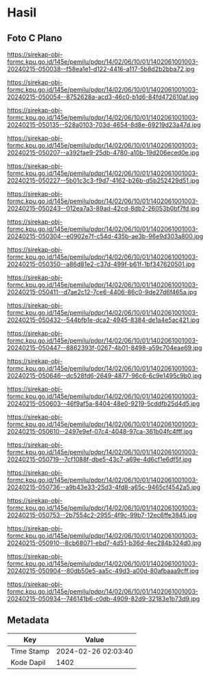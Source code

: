# Hasil

## Foto C Plano

https://sirekap-obj-formc.kpu.go.id/145e/pemilu/pdpr/14/02/06/10/01/1402061001003-20240215-050038--f58ea1e1-d122-4416-a117-5b8d2b2bba72.jpg

https://sirekap-obj-formc.kpu.go.id/145e/pemilu/pdpr/14/02/06/10/01/1402061001003-20240215-050054--8752628a-acd3-46c0-b1d6-84fd472610af.jpg

https://sirekap-obj-formc.kpu.go.id/145e/pemilu/pdpr/14/02/06/10/01/1402061001003-20240215-050135--528a0103-703d-4654-8d8e-69219d23a47d.jpg

https://sirekap-obj-formc.kpu.go.id/145e/pemilu/pdpr/14/02/06/10/01/1402061001003-20240215-050207--a392fae9-25db-4780-a10b-19d206eced0e.jpg

https://sirekap-obj-formc.kpu.go.id/145e/pemilu/pdpr/14/02/06/10/01/1402061001003-20240215-050227--5b01c3c3-f9d7-4162-b26b-d5b252429d51.jpg

https://sirekap-obj-formc.kpu.go.id/145e/pemilu/pdpr/14/02/06/10/01/1402061001003-20240215-050243--012ea7a3-89ad-42cd-8db2-26053b0bf7fd.jpg

https://sirekap-obj-formc.kpu.go.id/145e/pemilu/pdpr/14/02/06/10/01/1402061001003-20240215-050304--e0902e7f-c54d-435b-ae3b-96e9d303a800.jpg

https://sirekap-obj-formc.kpu.go.id/145e/pemilu/pdpr/14/02/06/10/01/1402061001003-20240215-050350--a86d81e2-c37d-499f-b61f-1bf347620501.jpg

https://sirekap-obj-formc.kpu.go.id/145e/pemilu/pdpr/14/02/06/10/01/1402061001003-20240215-050411--d7ae2c12-7ce6-4406-86c0-9de27d6f465a.jpg

https://sirekap-obj-formc.kpu.go.id/145e/pemilu/pdpr/14/02/06/10/01/1402061001003-20240215-050432--544bfb1e-dca2-4945-8384-de1a4e5ac421.jpg

https://sirekap-obj-formc.kpu.go.id/145e/pemilu/pdpr/14/02/06/10/01/1402061001003-20240215-050447--8862393f-0267-4b01-8498-a59c704eae69.jpg

https://sirekap-obj-formc.kpu.go.id/145e/pemilu/pdpr/14/02/06/10/01/1402061001003-20240215-050646--dc528fd6-2649-4877-96c6-6c9e1495c9b0.jpg

https://sirekap-obj-formc.kpu.go.id/145e/pemilu/pdpr/14/02/06/10/01/1402061001003-20240215-050603--46f9af5a-8404-48e0-9219-5cddfb25d4d5.jpg

https://sirekap-obj-formc.kpu.go.id/145e/pemilu/pdpr/14/02/06/10/01/1402061001003-20240215-050610--2497e9ef-07c4-4048-97ca-361b04fc4fff.jpg

https://sirekap-obj-formc.kpu.go.id/145e/pemilu/pdpr/14/02/06/10/01/1402061001003-20240215-050719--7cf1088f-dbe5-43c7-a69e-4d6cf1e6df5f.jpg

https://sirekap-obj-formc.kpu.go.id/145e/pemilu/pdpr/14/02/06/10/01/1402061001003-20240215-050736--a9b43e33-25d3-4fd8-a65c-9465cf4542a5.jpg

https://sirekap-obj-formc.kpu.go.id/145e/pemilu/pdpr/14/02/06/10/01/1402061001003-20240215-050753--2b7554c2-2955-4f9c-99b7-12ec6ffe3845.jpg

https://sirekap-obj-formc.kpu.go.id/145e/pemilu/pdpr/14/02/06/10/01/1402061001003-20240215-050910--8cb68071-ebd7-4d51-b36d-4ec284b324d0.jpg

https://sirekap-obj-formc.kpu.go.id/145e/pemilu/pdpr/14/02/06/10/01/1402061001003-20240215-050904--80db50e5-aa5c-49d3-a00d-80afbaaa9cff.jpg

https://sirekap-obj-formc.kpu.go.id/145e/pemilu/pdpr/14/02/06/10/01/1402061001003-20240215-050934--746141b6-c0db-4909-82d9-32183e1b73d9.jpg


## Metadata

| Key        | Value               |
| ---------- | ------------------- |
| Time Stamp | 2024-02-26 02:03:40 |
| Kode Dapil | 1402                |




